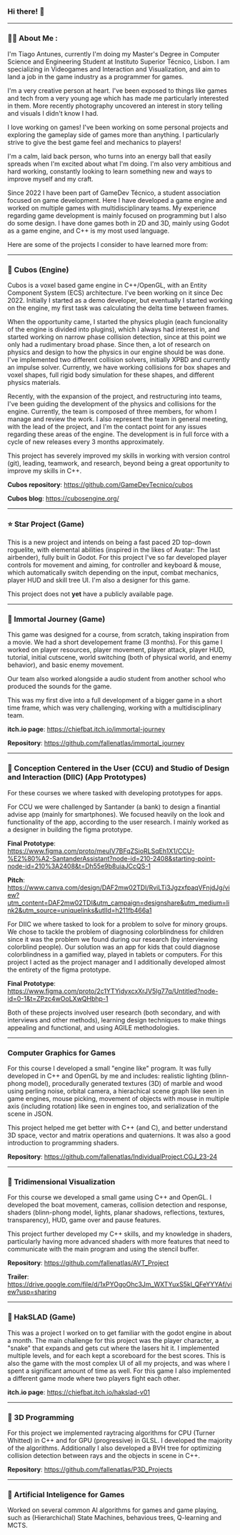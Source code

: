 ### Hi there! 👋

---
### :man_technologist: About Me :

I'm Tiago Antunes, currently I'm doing my Master's Degree in Computer Science and Engineering Student at Instituto Superior Técnico, Lisbon. I am specializing in Videogames and Interaction and Visualization, and aim to land a job in the game industry as a programmer for games.

I'm a very creative person at heart. I've been exposed to things like games and tech from a very young age which has made me particularly interested in them. More recently photography uncovered an interest in story telling and visuals I didn't know I had.

I love working on games! I've been working on some personal projects and exploring the gameplay side of games more than anything. I particularly strive to give the best game feel and mechanics to players!

I'm a calm, laid back person, who turns into an energy ball that easily spreads when I'm excited about what I'm doing. I'm also very ambitious and hard working, constantly looking to learn something new and ways to improve myself and my craft.

Since 2022 I have been part of GameDev Técnico, a student association focused on game development. Here I have developed a game engine and worked on multiple games with multidisciplinary teams. My experience regarding game development is mainly focused on programming but I also do some design. I have done games both in 2D and 3D, mainly using Godot as a game engine, and C++ is my most used language.

Here are some of the projects I consider to have learned more from:

---
### 🧊 Cubos (Engine)
Cubos is a voxel based game engine in C++/OpenGL, with an Entity Component System (ECS) architecture. I've been working on it since Dec 2022. Initially I started as a demo developer, but eventually I started working on the engine, my first task was calculating the delta time between frames.

When the opportunity came, I started the physics plugin (each funcionality of the engine is divided into plugins), which I always had interest in, and started working on narrow phase collision detection, since at this point we only had a rudimentary broad phase. Since then, a lot of research on physics and design to how the physics in our engine should be was done. I've implemented two different collision solvers, initially XPBD and currently an impulse solver. Currently, we have working collisions for box shapes and voxel shapes, full rigid body simulation for these shapes, and different physics materials.

Recently, with the expansion of the project, and restructuring into teams, I've been guiding the development of the physics and collisions for the engine. Currently, the team is composed of three members, for whom I manage and review the work. I also represent the team in general meeting, with the lead of the project, and I'm the contact point for any issues regarding these areas of the engine. The development is in full force with a cycle of new releases every 3 months approximately.

This project has severely improved my skills in working with version control (git), leading, teamwork, and research, beyond being a great opportunity to improve my skills in C++.

**Cubos repository**: https://github.com/GameDevTecnico/cubos

**Cubos blog**: https://cubosengine.org/

---
### ⭐ Star Project (Game)
This is a new project and intends on being a fast paced 2D top-down roguelite, with elemental abilities (inspired in the likes of Avatar: The last airbender), fully built in Godot.
For this project I've so far developed player controls for movement and aiming, for controller and keyboard & mouse, which automatically switch depending on the input, combat mechanics, player HUD and skill tree UI. I'm also a designer for this game.

This project does not **yet** have a publicly available page.

---
### 🦸 Immortal Journey (Game)
This game was designed for a course, from scratch, taking inspiration from a movie. We had a short developement frame (3 months).
For this game I worked on player resources, player movement, player attack, player HUD, tutorial, initial cutscene, world switching (both of physical world, and enemy behavior), and basic enemy movement.

Our team also worked alongside a audio student from another school who produced the sounds for the game.

This was my first dive into a full development of a bigger game in a short time frame, which was very challenging, working with a multidisciplinary team.

**itch.io page**: https://chiefbat.itch.io/immortal-journey

**Repository**: https://github.com/fallenatlas/immortal_journey

---
### 📱 Conception Centered in the User (CCU) and Studio of Design and Interaction (DIIC) (App Prototypes)
For these courses we where tasked with developing prototypes for apps. 

For CCU we were challenged by Santander (a bank) to design a finantial advise app (mainly for smartphones). We focused heavily on the look and functionality of the app, according to the user research. I mainly worked as a designer in building the figma prototype.

**Final Prototype**: https://www.figma.com/proto/meuIV7BFqZSioRLSqEh1X1/CCU-%E2%80%A2-SantanderAssistant?node-id=210-2408&starting-point-node-id=210%3A2408&t=Dh55e9b8uiaJCcQS-1

**Pitch**: https://www.canva.com/design/DAF2mw02TDI/RviLTi3JgzxfpaqVFnjdJg/view?utm_content=DAF2mw02TDI&utm_campaign=designshare&utm_medium=link2&utm_source=uniquelinks&utlId=h211fb466a1

For DIIC we where tasked to look for a problem to solve for minory groups. We chose to tackle the problem of diagnosing colorblindness for children since it was the problem we found during our research (by interviewing colorblind people). Our solution was an app for kids that could diagnose colorblindness in a gamified way, played in tablets or computers. For this project I acted as the project manager and I additionally developed almost the entirety of the figma prototype.

**Final Prototype**: https://www.figma.com/proto/2c1YTYidyxcxXrJV5lg77q/Untitled?node-id=0-1&t=ZPzc4wOoLXwQHbhp-1

Both of these projects involved user research (both secondary, and with interviews and other methods), learning design techniques to make things appealing and functional, and using AGILE methodologies.

---
### Computer Graphics for Games
For this course I developed a small "engine like" program. It was fully developed in C++ and OpenGL by me and includes: realistic lighting (blinn-phong model), procedurally generated textures (3D) of marble and wood using perling noise, orbital camera, a hierachical scene graph like seen in game engines, mouse picking, movement of objects with mouse in multiple axis (including rotation) like seen in engines too, and serialization of the scene in JSON.

This project helped me get better with C++ (and C), and better understand 3D space, vector and matrix operations and quaternions. It was also a good introduction to programming shaders.

**Repository**: https://github.com/fallenatlas/IndividualProject.CGJ_23-24

---
### 🌃 Tridimensional Visualization
For this course we developed a small game using C++ and OpenGL.
I developed the boat movement, cameras, collision detection and response, shaders (blinn-phong model, lights, planar shadows, reflections, textures, transparency), HUD, game over and pause features.

This project further developed my C++ skills, and my knowledge in shaders, particularly having more advanced shaders with more features that need to communicate with the main program and using the stencil buffer.

**Repository**: https://github.com/fallenatlas/AVT_Project

**Trailer**: https://drive.google.com/file/d/1xPYOgoOhc3Jm_WXTYuxS5kl_QFeYYYAf/view?usp=sharing

---
### 🐍 HakSLAD (Game)
This was a project I worked on to get familiar with the godot engine in about a month. The main challenge for this project was the player character, a "snake" that expands and gets cut where the lasers hit it. I implemented multiple levels, and for each kept a scoreboard for the best scores. This is also the game with the most complex UI of all my projects, and was where I spent a significant amount of time as well. For this game I also implemented a different game mode where two players fight each other.

**itch.io page**: https://chiefbat.itch.io/hakslad-v01

---
### 🔦 3D Programming
For this project we implemented raytracing algorithms for CPU (Turner Whitted) in C++ and for GPU (progressive) in GLSL. I developed the majority of the algorithms. Additionally I also developed a BVH tree for optimizing collision detection between rays and the objects in scene in C++.

**Repository**: https://github.com/fallenatlas/P3D_Projects

---
### 🤖 Artificial Inteligence for Games
Worked on several common AI algorithms for games and game playing, such as (Hierarchichal) State Machines, behavious trees, Q-learning and MCTS.

